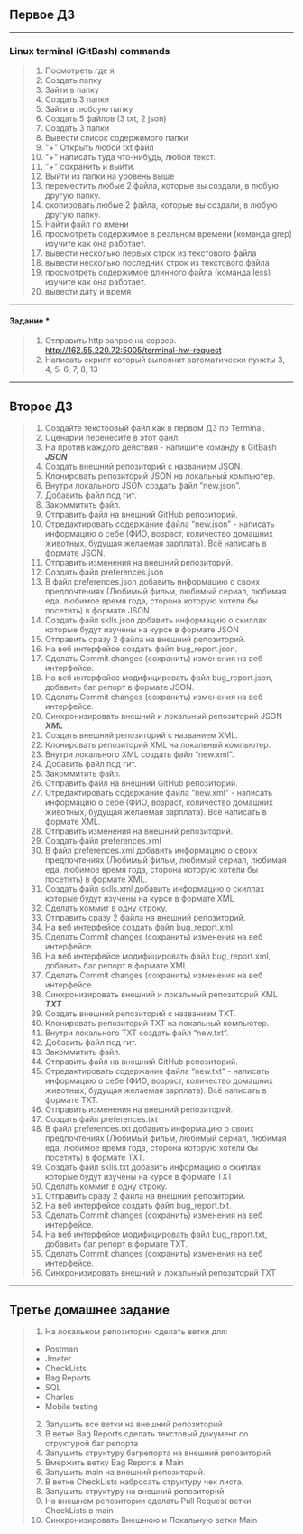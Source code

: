 ## Первое ДЗ 
___ 
### Linux terminal (GitBash) commands

> 1. Посмотреть где я
> 2. Создать папку
> 3. Зайти в папку
> 4. Создать 3 папки
> 5. Зайти в любоую папку
> 6. Создать 5 файлов (3 txt, 2 json)
> 7. Создать 3 папки
> 8. Вывести список содержимого папки
> 9. "+" Открыть любой txt файл
> 10. "+" написать туда что-нибудь, любой текст.
> 11. "+" сохранить и выйти.
> 12. Выйти из папки на уровень выше
> 13. переместить любые 2 файла, которые вы создали, в любую другую папку.
> 14. скопировать любые 2 файла, которые вы создали, в любую другую папку.
> 15. Найти файл по имени
> 16. просмотреть содержимое в реальном времени (команда grep) изучите как она работает.
> 17. вывести несколько первых строк из текстового файла
> 18. вывести несколько последних строк из текстового файла
> 19. просмотреть содержимое длинного файла (команда less) изучите как она работает.
> 20. вывести дату и время
--- 
#### Задание *
> 1. Отправить http запрос на сервер.
http://162.55.220.72:5005/terminal-hw-request
> 2. Написать скрипт который выполнит автоматически пункты 3, 4, 5, 6, 7, 8, 13

___

## Второе ДЗ

> 1. Создайте текстоовый файл как в первом ДЗ по Terminal.
> 2. Сценарий перенесите в этот файл.
> 3. На против каждого действия - напишите команду в GitBash
> ***JSON***
> 4. Создать внешний репозиторий c названием JSON.
> 5. Клонировать репозиторий JSON на локальный компьютер.
> 6. Внутри локального JSON создать файл “new.json”.
> 7. Добавить файл под гит.
> 8. Закоммитить файл.
> 9. Отправить файл на внешний GitHub репозиторий.
> 10. Отредактировать содержание файла “new.json” - написать информацию о себе (ФИО, возраст, количество домашних животных, будущая желаемая зарплата). Всё написать в формате JSON.
> 11. Отправить изменения на внешний репозиторий.
> 12. Создать файл preferences.json
> 13. В файл preferences.json добавить информацию о своих предпочтениях (Любимый фильм, любимый сериал, любимая еда, любимое время года, сторона которую хотели бы посетить) в формате JSON.
> 14. Создать файл sklls.json добавить информацию о скиллах которые будут изучены на курсе в формате JSON
> 15. Отправить сразу 2 файла на внешний репозиторий.
> 16. На веб интерфейсе создать файл bug_report.json.
> 17. Сделать Commit changes (сохранить) изменения на веб интерфейсе.
> 18. На веб интерфейсе модифицировать файл bug_report.json, добавить баг репорт в формате JSON.
> 19. Сделать Commit changes (сохранить) изменения на веб интерфейсе.
> 20. Синхронизировать внешний и локальный репозиторий JSON
> ***XML***
> 21. Создать внешний репозиторий c названием XML.
> 22. Клонировать репозиторий XML на локальный компьютер.
> 23. Внутри локального XML создать файл “new.xml”.
> 24. Добавить файл под гит.
> 25. Закоммитить файл.
> 26. Отправить файл на внешний GitHub репозиторий.
> 27. Отредактировать содержание файла “new.xml” - написать информацию о себе (ФИО, возраст, количество домашних животных, будущая желаемая зарплата). Всё написать в формате XML.
>  28. Отправить изменения на внешний репозиторий.
>  29. Создать файл preferences.xml
> 30. В файл preferences.xml добавить информацию о своих предпочтениях (Любимый фильм, любимый сериал, любимая еда, любимое время года, сторона которую хотели бы посетить) в формате XML.
> 31. Создать файл sklls.xml добавить информацию о скиллах которые будут изучены на курсе в формате XML
> 32. Сделать коммит в одну строку.
> 33. Отправить сразу 2 файла на внешний репозиторий.
> 34. На веб интерфейсе создать файл bug_report.xml.
> 35. Сделать Commit changes (сохранить) изменения на веб интерфейсе.
> 36. На веб интерфейсе модифицировать файл bug_report.xml, добавить баг репорт в формате XML.
> 37. Сделать Commit changes (сохранить) изменения на веб интерфейсе.
> 38. Синхронизировать внешний и локальный репозиторий XML
> ***TXT***
> 1. Создать внешний репозиторий c названием TXT.
> 2. Клонировать репозиторий TXT на локальный компьютер.
> 3. Внутри локального TXT создать файл “new.txt”.
> 4. Добавить файл под гит.
> 5. Закоммитить файл.
> 6. Отправить файл на внешний GitHub репозиторий.
> 7. Отредактировать содержание файла “new.txt” - написать информацию о себе (ФИО, возраст, количество домашних животных, будущая желаемая зарплата). Всё написать в формате TXT.
> 8. Отправить изменения на внешний репозиторий.
> 9. Создать файл preferences.txt
> 10. В файл preferences.txt добавить информацию о своих предпочтениях (Любимый фильм, любимый сериал, любимая еда, любимое время года, сторона которую хотели бы посетить) в формате TXT.
> 11. Создать файл sklls.txt добавить информацию о скиллах которые будут изучены на курсе в формате TXT
> 12. Сделать коммит в одну строку.
> 13. Отправить сразу 2 файла на внешний репозиторий.
> 14. На веб интерфейсе создать файл bug_report.txt.
> 15. Сделать Commit changes (сохранить) изменения на веб интерфейсе.
> 16. На веб интерфейсе модифицировать файл bug_report.txt, добавить баг репорт в формате TXT.
> 17. Сделать Commit changes (сохранить) изменения на веб интерфейсе.
> 18. Синхронизировать внешний и локальный репозиторий TXT

___

## Третье домашнее задание

> 1. На локальном репозитории сделать ветки для:
> - Postman
> - Jmeter
> - CheckLists
> - Bag Reports
> - SQL
> - Charles
>- Mobile testing
>
> 2. Запушить все ветки на внешний репозиторий
> 3. В ветке Bag Reports сделать текстовый документ со структурой баг репорта
> 4. Запушить структуру багрепорта на внешний репозиторий
> 5. Вмержить ветку Bag Reports в Main
> 6. Запушить main на внешний репозиторий.
> 7. В ветке CheckLists набросать структуру чек листа.
> 8. Запушить структуру на внешний репозиторий
> 9. На внешнем репозитории сделать Pull Request ветки CheckLists в main
> 10. Синхронизировать Внешнюю и Локальную ветки Main

